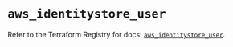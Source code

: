 # `aws_identitystore_user`

Refer to the Terraform Registry for docs: [`aws_identitystore_user`](https://registry.terraform.io/providers/hashicorp/aws/6.14.0/docs/resources/identitystore_user).
